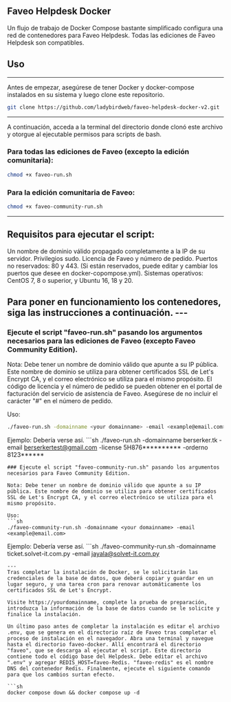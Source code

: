 ## Faveo Helpdesk Docker

Un flujo de trabajo de Docker Compose bastante simplificado configura una red de contenedores para Faveo Helpdesk.
Todas las ediciones de Faveo Helpdesk son compatibles.

## Uso
___

Antes de empezar, asegúrese de tener Docker y docker-compose instalados en su sistema y luego clone este repositorio.

```sh
git clone https://github.com/ladybirdweb/faveo-helpdesk-docker-v2.git
```
---

A continuación, acceda a la terminal del directorio donde clonó este archivo y otorgue al ejecutable permisos para scripts de bash.

### Para todas las ediciones de Faveo (excepto la edición comunitaria):

```sh
chmod +x faveo-run.sh
```

### Para la edición comunitaria de Faveo:

```sh
chmod +x faveo-community-run.sh
```
---
## Requisitos para ejecutar el script:

Un nombre de dominio válido propagado completamente a la IP de su servidor.
Privilegios sudo.
Licencia de Faveo y número de pedido.
Puertos no reservados: 80 y 443. (Si están reservados, puede editar y cambiar los puertos que desee en docker-copompose.yml).
Sistemas operativos: CentOS 7, 8 o superior, y Ubuntu 16, 18 y 20.

## Para poner en funcionamiento los contenedores, siga las instrucciones a continuación. ---
### Ejecute el script "faveo-run.sh" pasando los argumentos necesarios para las ediciones de Faveo (excepto Faveo Community Edition).

Nota: Debe tener un nombre de dominio válido que apunte a su IP pública. Este nombre de dominio se utiliza para obtener certificados SSL de Let's Encrypt CA, y el correo electrónico se utiliza para el mismo propósito. El código de licencia y el número de pedido se pueden obtener en el portal de facturación del servicio de asistencia de Faveo. Asegúrese de no incluir el carácter "#" en el número de pedido.

Uso:
```sh
./faveo-run.sh -domainname <your domainname> -email <example@email.com> -license <faveo license code> -orderno <faveo order number>
```
Ejemplo: Debería verse así. ```sh
./faveo-run.sh -domainname berserker.tk -email berserkertest@gmail.com -license 5H876********** -orderno 8123******
```
### Ejecute el script "faveo-community-run.sh" pasando los argumentos necesarios para Faveo Community Edition.

Nota: Debe tener un nombre de dominio válido que apunte a su IP pública. Este nombre de dominio se utiliza para obtener certificados SSL de Let's Encrypt CA, y el correo electrónico se utiliza para el mismo propósito.

Uso:
```sh
./faveo-community-run.sh -domainname <your domainname> -email <example@email.com>
```
Ejemplo: Debería verse así. ```sh
./faveo-community-run.sh -domainname ticket.solvet-it.com.py -email jayala@solvet-it.com.py
```
---
Tras completar la instalación de Docker, se le solicitarán las credenciales de la base de datos, que deberá copiar y guardar en un lugar seguro, y una tarea cron para renovar automáticamente los certificados SSL de Let's Encrypt.

Visite https://yourdomainname, complete la prueba de preparación, introduzca la información de la base de datos cuando se le solicite y finalice la instalación.

Un último paso antes de completar la instalación es editar el archivo .env, que se genera en el directorio raíz de Faveo tras completar el proceso de instalación en el navegador. Abra una terminal y navegue hasta el directorio faveo-docker. Allí encontrará el directorio "faveo", que se descarga al ejecutar el script. Este directorio contiene todo el código base del Helpdesk. Debe editar el archivo ".env" y agregar REDIS_HOST=faveo-Redis. "faveo-redis" es el nombre DNS del contenedor Redis. Finalmente, ejecute el siguiente comando para que los cambios surtan efecto.

```sh
docker compose down && docker compose up -d
```